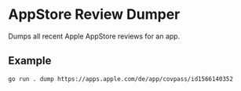 # AppStore Review Dumper

Dumps all recent Apple AppStore reviews for an app.

## Example

```
go run . dump https://apps.apple.com/de/app/covpass/id1566140352
```